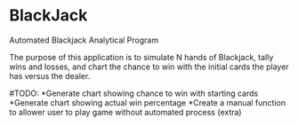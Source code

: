 # BlackJack
Automated Blackjack Analytical Program

The purpose of this application is to simulate N hands of Blackjack, tally wins and losses, and chart the chance to win with the initial cards the player has versus the dealer.

#TODO:
*Generate chart showing chance to win with starting cards
*Generate chart showing actual win percentage
*Create a manual function to allower user to play game without automated process (extra)
